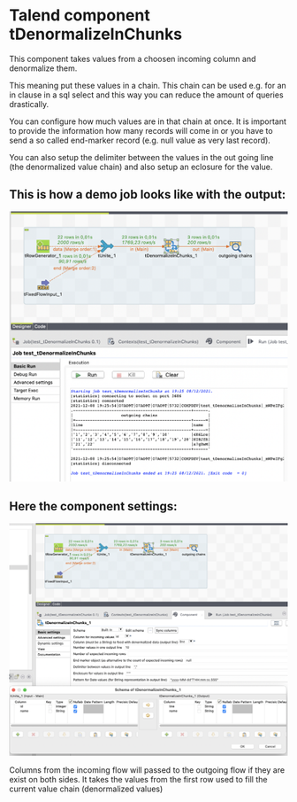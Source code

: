 #  Talend component tDenormalizeInChunks
This component takes values from a choosen incoming column and denormalize them. 

This meaning put these values in a chain. This chain can be used e.g. for an in clause in a sql select and this way you can reduce the amount of queries drastically.

You can configure how much values are in that chain at once.
It is important to provide the information how many records will come in or you have to send a so called end-marker record (e.g. null value as very last record).

You can also setup the delimiter between the values in the out going line (the denormalized value chain) and also setup an eclosure for the value.

## This is how a demo job looks like with the output:

![Example Job](https://github.com/jlolling/talendcomp_tDenormalizeInChunks/blob/master/doc/tDenormalizeInChunks_demo_jobdesign.png)


## Here the component settings:
![Component settings](https://github.com/jlolling/talendcomp_tDenormalizeInChunks/blob/master/doc/tDenormalizeInChunks_demo_jobdesign_compsetting.png)


Columns from the incoming flow will passed to the outgoing flow if they are exist on both sides.
It takes the values from the first row used to fill the current value chain (denormalized values)
